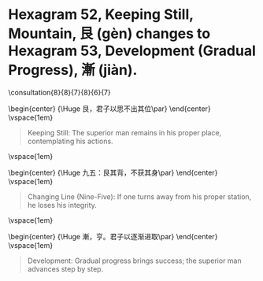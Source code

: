 # Hexagram 52, Keeping Still, Mountain, 艮 (gèn) changes to Hexagram 53, Development (Gradual Progress), 漸 (jiàn).

\consultation{8}{8}{7}{8}{6}{7}

\begin{center}
{\Huge 艮，君子以思不出其位\par}
\end{center}
\vspace{1em}

> Keeping Still: The superior man remains in his proper place, contemplating his actions.

\vspace{1em}

\begin{center}
{\Huge 九五：艮其背，不获其身\par}
\end{center}
\vspace{1em}

> Changing Line (Nine-Five): If one turns away from his proper station, he loses his integrity.

\vspace{1em}

\begin{center}
{\Huge 漸，亨。君子以逐渐进取\par}
\end{center}
\vspace{1em}

> Development: Gradual progress brings success; the superior man advances step by step.
